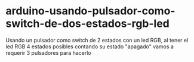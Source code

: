 # arduino-usando-pulsador-como-switch-de-dos-estados-rgb-led
Usando un pulsador como switch de 2 estados con un led RGB, al tener el led RGB 4 estados posibles contando su estado "apagado" vamos a requerir 3 pulsadores para hacerlo
